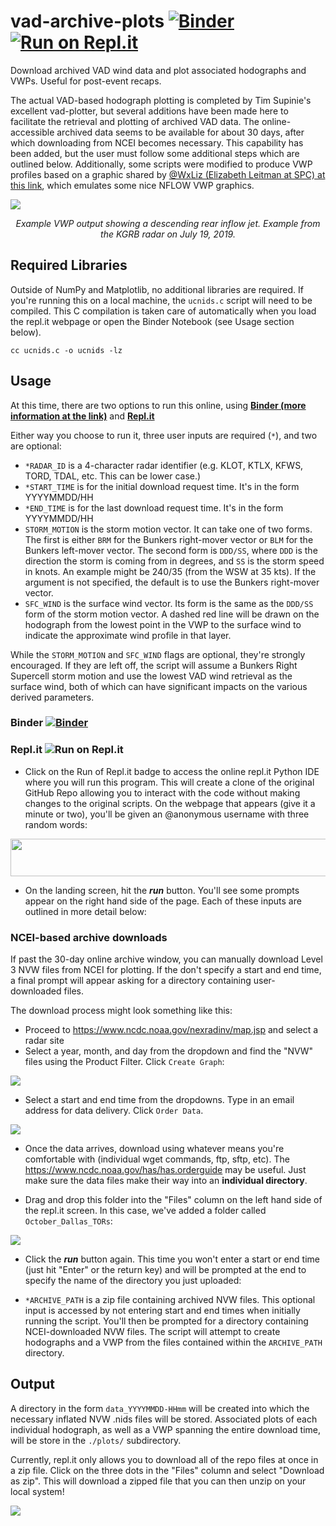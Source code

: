 # vad-archive-plots [![Binder](https://mybinder.org/badge_logo.svg)](https://mybinder.org/v2/gh/lcarlaw/vad-archive-plots/master?urlpath=lab) [![Run on Repl.it](https://repl.it/badge/github/lcarlaw/vad-archive-plots)](https://repl.it/github/lcarlaw/vad-archive-plots)
Download archived VAD wind data and plot associated hodographs and VWPs. Useful for post-event recaps.

The actual VAD-based hodograph plotting is completed by Tim Supinie's excellent vad-plotter, but several additions have been made here to facilitate the retrieval and plotting of archived VAD data. The online-accessible archived data seems to be available for about 30 days, after which downloading from NCEI becomes necessary. This capability has been added, but the user must follow some additional steps which are outlined below. Additionally, some scripts were modified to produce VWP profiles based on a graphic shared by [@WxLiz (Elizabeth Leitman at SPC) at this link](https://twitter.com/WxLiz/status/1152433001227268096), which emulates some nice NFLOW VWP graphics.

![](https://github.com/lcarlaw/vad-archive-plots/blob/master/example_images/KGRB_vwp.png?raw=true)
<p align="center">
  <em>Example VWP output showing a descending rear inflow jet. Example from the KGRB radar on July 19, 2019.</em>
</p>

## Required Libraries
Outside of NumPy and Matplotlib, no additional libraries are required. If you're running this on a local machine, the `ucnids.c` script will need to be compiled. This C compilation is taken care of automatically when you load the repl.it webpage or open the Binder Notebook (see Usage section below).

```
cc ucnids.c -o ucnids -lz
```

## Usage
At this time, there are two options to run this online, using **[Binder (more information at the link)](https://mybinder.org/)** and **[Repl.it](repl.it)**

Either way you choose to run it, three user inputs are required (`*`), and two are optional:

* `*RADAR_ID` is a 4-character radar identifier (e.g. KLOT, KTLX, KFWS, TORD, TDAL, etc. This can be lower case.)
* `*START_TIME` is for the initial download request time. It's in the form YYYYMMDD/HH
* `*END_TIME` is for the last download request time. It's in the form YYYYMMDD/HH
* `STORM_MOTION` is the storm motion vector. It can take one of two forms. The first is either `BRM` for the Bunkers right-mover vector or `BLM` for the Bunkers left-mover vector. The second form is `DDD/SS`, where `DDD` is the direction the storm is coming from in degrees, and `SS` is the storm speed in knots. An example might be 240/35 (from the WSW at 35 kts).  If the argument is not specified, the default is to use the Bunkers right-mover vector.
* `SFC_WIND` is the surface wind vector. Its form is the same as the `DDD/SS` form of the storm motion vector. A dashed red line will be drawn on the hodograph from the lowest point in the VWP to the surface wind to indicate the approximate wind profile in that layer.

While the `STORM_MOTION` and `SFC_WIND` flags are optional, they're strongly encouraged. If they are left off, the script will assume a Bunkers Right Supercell storm motion and use the lowest VAD wind retrieval as the surface wind, both of which can have significant impacts on the various derived parameters.

### Binder [![Binder](https://mybinder.org/badge_logo.svg)](https://mybinder.org/v2/gh/lcarlaw/vad-archive-plots/master?urlpath=lab)



### Repl.it ![Run on Repl.it](https://repl.it/badge/github/lcarlaw/vad-archive-plots)

* Click on the Run of Repl.it badge to access the online repl.it Python IDE where you will run this program. This will create a clone of the original GitHub Repo allowing you to interact with the code without making changes to the original scripts. On the webpage that appears (give it a minute or two), you'll be given an @anonymous username with three random words:

<p align="center">
  <img width="750" height="60" src="https://github.com/lcarlaw/vad-archive-plots/blob/master/example_images/username.png?raw=true">
</p>

* On the landing screen, hit the ***run*** button. You'll see some prompts appear on the right hand side of the page. Each of these inputs are outlined in more detail below:

### NCEI-based archive downloads
If past the 30-day online archive window, you can manually download Level 3 NVW files from NCEI for plotting. If the don't specify a start and end time, a final prompt will appear asking for a directory containing user-downloaded files.

The download process might look something like this:

* Proceed to https://www.ncdc.noaa.gov/nexradinv/map.jsp and select a radar site
* Select a year, month, and day from the dropdown and find the "NVW" files using the Product Filter. Click `Create Graph`:

![](https://raw.githubusercontent.com/lcarlaw/vad-archive-plots/master/example_images/NCEI_step_1.png)

* Select a start and end time from the dropdowns. Type in an email address for data delivery. Click `Order Data`.

![](https://raw.githubusercontent.com/lcarlaw/vad-archive-plots/master/example_images/NCEI_step_2.png)

* Once the data arrives, download using whatever means you're comfortable with (individual wget commands, ftp, sftp, etc). The https://www.ncdc.noaa.gov/has/has.orderguide may be useful. Just make sure the data files make their way into an **individual directory**.

* Drag and drop this folder into the "Files" column on the left hand side of the repl.it screen. In this case, we've added a folder called `October_Dallas_TORs`:

![](https://github.com/lcarlaw/vad-archive-plots/blob/master/example_images/file_upload.png)

* Click the ***run*** button again. This time you won't enter a start or end time (just hit "Enter" or the return key) and will be prompted at the end to specify the name of the directory you just uploaded:

* `*ARCHIVE_PATH` is a zip file containing archived NVW files. This optional input is accessed by not entering start and end times when initially running the script.  You'll then be prompted for a directory containing NCEI-downloaded NVW files. The script will attempt to create hodographs and a VWP from the files contained within the `ARCHIVE_PATH` directory.

## Output
A directory in the form `data_YYYYMMDD-HHmm` will be created into which the necessary inflated NVW .nids files will be stored. Associated plots of each individual hodograph, as well as a VWP spanning the entire download time, will be store in the `./plots/` subdirectory.

Currently, repl.it only allows you to download all of the repo files at once in a zip file. Click on the three dots in the "Files" column and select "Download as zip". This will download a zipped file that you can then unzip on your local system!

![](https://github.com/lcarlaw/vad-archive-plots/blob/master/example_images/download_example.png)
